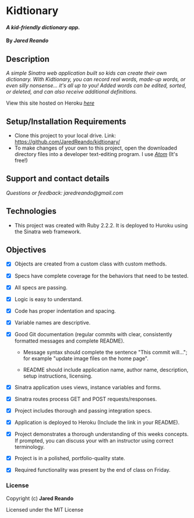 # Kidtionary

#### _A kid-friendly dictionary app._

#### By _**Jared Reando**_

## Description

_A simple Sinatra web application built so kids can create their own dictionary. With Kidtionary, you can record real words, made-up words, or even silly nonsense... it's all up to you! Added words can be edited, sorted, or deleted, and can also receive additional definitions._

View this site hosted on Heroku _[here](https://www.apple.com/)_

## Setup/Installation Requirements

* Clone this project to your local drive. Link: https://github.com/JaredReando/kidtionary/
* To make changes of your own to this project, open the downloaded directory files into a developer text-editing program.
  I use _[Atom](https://atom.io/)_ (It's free!)

## Support and contact details

_Questions or feedback: jaredreando@gmail.com_

## Technologies

- This project was created with Ruby 2.2.2. It is deployed to Huroku using the Sinatra web framework.

## Objectives

- [x] Objects are created from a custom class with custom methods.

- [x] Specs have complete coverage for the behaviors that need to be tested.

- [x] All specs are passing.

- [x] Logic is easy to understand.

- [x] Code has proper indentation and spacing.

- [x] Variable names are descriptive.

- [x] Good Git documentation (regular commits with clear, consistently formatted messages and complete README).

    * Message syntax should complete the sentence "This commit will..."; for example "update image files on the home page".

    * README should include application name, author name, description, setup instructions, licensing.

- [x] Sinatra application uses views, instance variables and forms.

- [x] Sinatra routes process GET and POST requests/responses.

- [x] Project includes thorough and passing integration specs.

- [x] Application is deployed to Heroku (Include the link in your README).

- [x] Project demonstrates a thorough understanding of this weeks concepts. If prompted, you can discuss your with an instructor using correct terminology.

- [x] Project is in a polished, portfolio-quality state.

- [x] Required functionality was present by the end of class on Friday.


### License

Copyright (c) **Jared Reando**

Licensed under the MIT License
